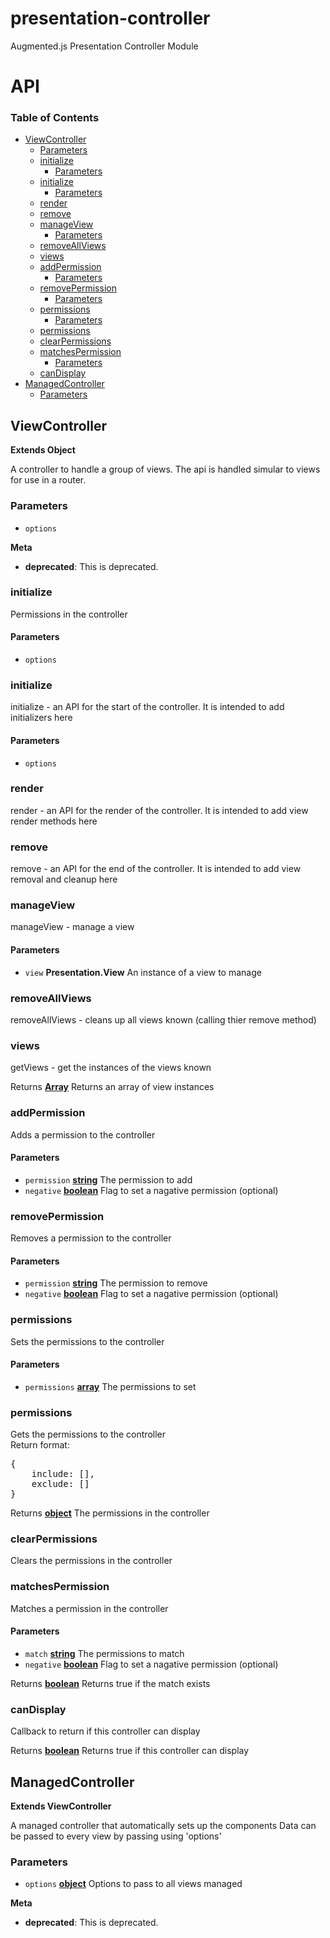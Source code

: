 # presentation-controller

Augmented.js Presentation Controller Module

# API

<!-- Generated by documentation.js. Update this documentation by updating the source code. -->

### Table of Contents

-   [ViewController](#viewcontroller)
    -   [Parameters](#parameters)
    -   [initialize](#initialize)
        -   [Parameters](#parameters-1)
    -   [initialize](#initialize-1)
        -   [Parameters](#parameters-2)
    -   [render](#render)
    -   [remove](#remove)
    -   [manageView](#manageview)
        -   [Parameters](#parameters-3)
    -   [removeAllViews](#removeallviews)
    -   [views](#views)
    -   [addPermission](#addpermission)
        -   [Parameters](#parameters-4)
    -   [removePermission](#removepermission)
        -   [Parameters](#parameters-5)
    -   [permissions](#permissions)
        -   [Parameters](#parameters-6)
    -   [permissions](#permissions-1)
    -   [clearPermissions](#clearpermissions)
    -   [matchesPermission](#matchespermission)
        -   [Parameters](#parameters-7)
    -   [canDisplay](#candisplay)
-   [ManagedController](#managedcontroller)
    -   [Parameters](#parameters-8)

## ViewController

**Extends Object**

A controller to handle a group of views.  The api is handled simular to views for use in a router.

### Parameters

-   `options`  

**Meta**

-   **deprecated**: This is deprecated.


### initialize

Permissions in the controller

#### Parameters

-   `options`  

### initialize

initialize - an API for the start of the controller.  It is intended to add initializers here

#### Parameters

-   `options`  

### render

render - an API for the render of the controller.  It is intended to add view render methods here

### remove

remove - an API for the end of the controller.  It is intended to add view removal and cleanup here

### manageView

manageView - manage a view

#### Parameters

-   `view` **Presentation.View** An instance of a view to manage

### removeAllViews

removeAllViews - cleans up all views known (calling thier remove method)

### views

getViews - get the instances of the views known

Returns **[Array](https://developer.mozilla.org/docs/Web/JavaScript/Reference/Global_Objects/Array)** Returns an array of view instances

### addPermission

Adds a permission to the controller

#### Parameters

-   `permission` **[string](https://developer.mozilla.org/docs/Web/JavaScript/Reference/Global_Objects/String)** The permission to add
-   `negative` **[boolean](https://developer.mozilla.org/docs/Web/JavaScript/Reference/Global_Objects/Boolean)** Flag to set a nagative permission (optional)

### removePermission

Removes a permission to the controller

#### Parameters

-   `permission` **[string](https://developer.mozilla.org/docs/Web/JavaScript/Reference/Global_Objects/String)** The permission to remove
-   `negative` **[boolean](https://developer.mozilla.org/docs/Web/JavaScript/Reference/Global_Objects/Boolean)** Flag to set a nagative permission (optional)

### permissions

Sets the permissions to the controller

#### Parameters

-   `permissions` **[array](https://developer.mozilla.org/docs/Web/JavaScript/Reference/Global_Objects/Array)** The permissions to set

### permissions

Gets the permissions to the controller<br/>
Return format:<br/>

<pre>{
    include: [],
    exclude: []
}</pre>

Returns **[object](https://developer.mozilla.org/docs/Web/JavaScript/Reference/Global_Objects/Object)** The permissions in the controller

### clearPermissions

Clears the permissions in the controller

### matchesPermission

Matches a permission in the controller

#### Parameters

-   `match` **[string](https://developer.mozilla.org/docs/Web/JavaScript/Reference/Global_Objects/String)** The permissions to match
-   `negative` **[boolean](https://developer.mozilla.org/docs/Web/JavaScript/Reference/Global_Objects/Boolean)** Flag to set a nagative permission (optional)

Returns **[boolean](https://developer.mozilla.org/docs/Web/JavaScript/Reference/Global_Objects/Boolean)** Returns true if the match exists

### canDisplay

Callback to return if this controller can display

Returns **[boolean](https://developer.mozilla.org/docs/Web/JavaScript/Reference/Global_Objects/Boolean)** Returns true if this controller can display

## ManagedController

**Extends ViewController**

A managed controller that automatically sets up the components
Data can be passed to every view by passing using 'options'

### Parameters

-   `options` **[object](https://developer.mozilla.org/docs/Web/JavaScript/Reference/Global_Objects/Object)** Options to pass to all views managed

**Meta**

-   **deprecated**: This is deprecated.

